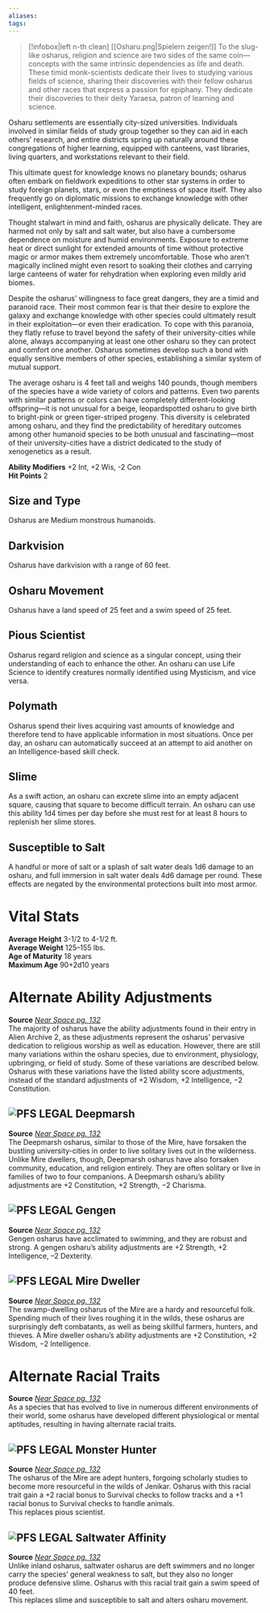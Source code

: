 ```yaml
---
aliases: 
tags: 
---
```

> [!infobox|left n-th clean]
>  [[Osharu.png|Spielern zeigen!]]
> To the slug-like osharus, religion and science are two sides of the same coin— concepts with the same intrinsic dependencies as life and death. These timid monk-scientists dedicate their lives to studying various fields of science, sharing their discoveries with their fellow osharus and other races that express a passion for epiphany. They dedicate their discoveries to their deity Yaraesa, patron of learning and science.  
  
Osharu settlements are essentially city-sized universities. Individuals involved in similar fields of study group together so they can aid in each others’ research, and entire districts spring up naturally around these congregations of higher learning, equipped with canteens, vast libraries, living quarters, and workstations relevant to their field.  
  
This ultimate quest for knowledge knows no planetary bounds; osharus often embark on fieldwork expeditions to other star systems in order to study foreign planets, stars, or even the emptiness of space itself. They also frequently go on diplomatic missions to exchange knowledge with other intelligent, enlightenment-minded races.  
  
Thought stalwart in mind and faith, osharus are physically delicate. They are harmed not only by salt and salt water, but also have a cumbersome dependence on moisture and humid environments. Exposure to extreme heat or direct sunlight for extended amounts of time without protective magic or armor makes them extremely uncomfortable. Those who aren’t magically inclined might even resort to soaking their clothes and carrying large canteens of water for rehydration when exploring even mildly arid biomes.  
  
Despite the osharus’ willingness to face great dangers, they are a timid and paranoid race. Their most common fear is that their desire to explore the galaxy and exchange knowledge with other species could ultimately result in their exploitation—or even their eradication. To cope with this paranoia, they flatly refuse to travel beyond the safety of their university-cities while alone, always accompanying at least one other osharu so they can protect and comfort one another. Osharus sometimes develop such a bond with equally sensitive members of other species, establishing a similar system of mutual support.  
  
The average osharu is 4 feet tall and weighs 140 pounds, though members of the species have a wide variety of colors and patterns. Even two parents with similar patterns or colors can have completely different-looking offspring—it is not unusual for a beige, leopardspotted osharu to give birth to bright-pink or green tiger-striped progeny. This diversity is celebrated among osharu, and they find the predictability of hereditary outcomes among other humanoid species to be both unusual and fascinating—most of their university-cities have a district dedicated to the study of xenogenetics as a result.  
  
**Ability Modifiers** +2 Int, +2 Wis, -2 Con  
**Hit Points** 2

## Size and Type

Osharus are Medium monstrous humanoids.  

## Darkvision

Osharus have darkvision with a range of 60 feet.  

## Osharu Movement

Osharus have a land speed of 25 feet and a swim speed of 25 feet.  

## Pious Scientist

Osharus regard religion and science as a singular concept, using their understanding of each to enhance the other. An osharu can use Life Science to identify creatures normally identified using Mysticism, and vice versa.  

## Polymath

Osharus spend their lives acquiring vast amounts of knowledge and therefore tend to have applicable information in most situations. Once per day, an osharu can automatically succeed at an attempt to aid another on an Intelligence-based skill check.   

## Slime

As a swift action, an osharu can excrete slime into an empty adjacent square, causing that square to become difficult terrain. An osharu can use this ability 1d4 times per day before she must rest for at least 8 hours to replenish her slime stores.   

## Susceptible to Salt

A handful or more of salt or a splash of salt water deals 1d6 damage to an osharu, and full immersion in salt water deals 4d6 damage per round. These effects are negated by the environmental protections built into most armor.

# Vital Stats

**Average Height** 3-1/2 to 4-1/2 ft.  
**Average Weight** 125–155 lbs.  
**Age of Maturity** 18 years  
**Maximum Age** 90+2d10 years

# Alternate Ability Adjustments

**Source** [_Near Space pg. 132_](https://paizo.com/products/btq01zud?Starfinder-RPG-Near-Space)  
The majority of osharus have the ability adjustments found in their entry in Alien Archive 2, as these adjustments represent the osharus’ pervasive dedication to religious worship as well as education. However, there are still many variations within the osharu species, due to environment, physiology, upbringing, or field of study. Some of these variations are described below. Osharus with these variations have the listed ability score adjustments, instead of the standard adjustments of +2 Wisdom, +2 Intelligence, −2 Constitution.

## ![](HTTPS://AONSRD.COM/IMAGES/PATHFINDERSOCIETYSYMBOL.GIF "PFS LEGAL") Deepmarsh

**Source** [_Near Space pg. 132_](https://paizo.com/products/btq01zud?Starfinder-RPG-Near-Space)  
The Deepmarsh osharus, similar to those of the Mire, have forsaken the bustling university-cities in order to live solitary lives out in the wilderness. Unlike Mire dwellers, though, Deepmarsh osharus have also forsaken community, education, and religion entirely. They are often solitary or live in families of two to four companions. A Deepmarsh osharu’s ability adjustments are +2 Constitution, +2 Strength, −2 Charisma.

## ![](HTTPS://AONSRD.COM/IMAGES/PATHFINDERSOCIETYSYMBOL.GIF "PFS LEGAL") Gengen

**Source** [_Near Space pg. 132_](https://paizo.com/products/btq01zud?Starfinder-RPG-Near-Space)  
Gengen osharus have acclimated to swimming, and they are robust and strong. A gengen osharu’s ability adjustments are +2 Strength, +2 Intelligence, –2 Dexterity.

## ![](HTTPS://AONSRD.COM/IMAGES/PATHFINDERSOCIETYSYMBOL.GIF "PFS LEGAL") Mire Dweller

**Source** [_Near Space pg. 132_](https://paizo.com/products/btq01zud?Starfinder-RPG-Near-Space)  
The swamp-dwelling osharus of the Mire are a hardy and resourceful folk. Spending much of their lives roughing it in the wilds, these osharus are surprisingly deft combatants, as well as being skillful farmers, hunters, and thieves. A Mire dweller osharu’s ability adjustments are +2 Constitution, +2 Wisdom, −2 Intelligence.

# Alternate Racial Traits

**Source** [_Near Space pg. 132_](https://paizo.com/products/btq01zud?Starfinder-RPG-Near-Space)  
As a species that has evolved to live in numerous different environments of their world, some osharus have developed different physiological or mental aptitudes, resulting in having alternate racial traits.

## ![](HTTPS://AONSRD.COM/IMAGES/PATHFINDERSOCIETYSYMBOL.GIF "PFS LEGAL") Monster Hunter

**Source** [_Near Space pg. 132_](https://paizo.com/products/btq01zud?Starfinder-RPG-Near-Space)  
The osharus of the Mire are adept hunters, forgoing scholarly studies to become more resourceful in the wilds of Jenikar. Osharus with this racial trait gain a +2 racial bonus to Survival checks to follow tracks and a +1 racial bonus to Survival checks to handle animals.  
This replaces pious scientist.

## ![](HTTPS://AONSRD.COM/IMAGES/PATHFINDERSOCIETYSYMBOL.GIF "PFS LEGAL") Saltwater Affinity

**Source** [_Near Space pg. 132_](https://paizo.com/products/btq01zud?Starfinder-RPG-Near-Space)  
Unlike inland osharus, saltwater osharus are deft swimmers and no longer carry the species’ general weakness to salt, but they also no longer produce defensive slime. Osharus with this racial trait gain a swim speed of 40 feet.  
This replaces slime and susceptible to salt and alters osharu movement.

